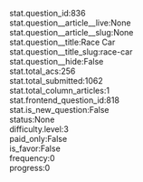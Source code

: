 stat.question_id:836  
stat.question__article__live:None  
stat.question__article__slug:None  
stat.question__title:Race Car  
stat.question__title_slug:race-car  
stat.question__hide:False  
stat.total_acs:256  
stat.total_submitted:1062  
stat.total_column_articles:1  
stat.frontend_question_id:818  
stat.is_new_question:False  
status:None  
difficulty.level:3  
paid_only:False  
is_favor:False  
frequency:0  
progress:0  
